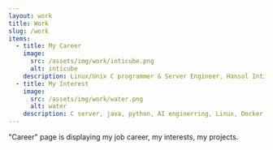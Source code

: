 ```yaml
---
layout: work
title: Work
slug: /work
items:
  - title: My Career
    image:
      src: /assets/img/work/inticube.png
      alt: inticube
    description: Linux/Unix C programmer & Server Engineer, Hansol Inticube
  - title: My Interest
    image:
      src: /assets/img/work/water.png
      alt: water
    description: C server, java, python, AI enginerring, Linux, Docker, Android, ios, mac.. 
---
```


"Career" page is displaying my job career, my interests, my projects.
<br />
<br />
